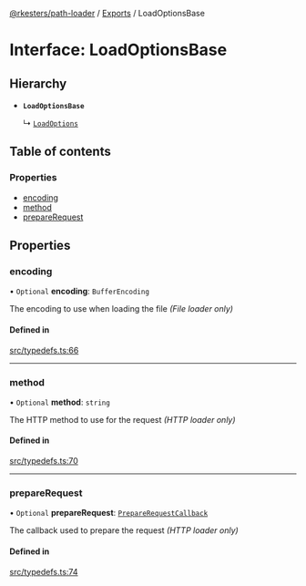 [@rkesters/path-loader](../README.md) / [Exports](../modules.md) / LoadOptionsBase

# Interface: LoadOptionsBase

## Hierarchy

- **`LoadOptionsBase`**

  ↳ [`LoadOptions`](LoadOptions.md)

## Table of contents

### Properties

- [encoding](LoadOptionsBase.md#encoding)
- [method](LoadOptionsBase.md#method)
- [prepareRequest](LoadOptionsBase.md#preparerequest)

## Properties

### encoding

• `Optional` **encoding**: `BufferEncoding`

The encoding to use when loading the file *(File loader only)*

#### Defined in

[src/typedefs.ts:66](https://github.com/rkesters/path-loader/blob/ab01c7e/src/typedefs.ts#L66)

___

### method

• `Optional` **method**: `string`

The HTTP method to use for the request *(HTTP loader only)*

#### Defined in

[src/typedefs.ts:70](https://github.com/rkesters/path-loader/blob/ab01c7e/src/typedefs.ts#L70)

___

### prepareRequest

• `Optional` **prepareRequest**: [`PrepareRequestCallback`](PrepareRequestCallback.md)

The callback used to prepare the request *(HTTP loader only)*

#### Defined in

[src/typedefs.ts:74](https://github.com/rkesters/path-loader/blob/ab01c7e/src/typedefs.ts#L74)
